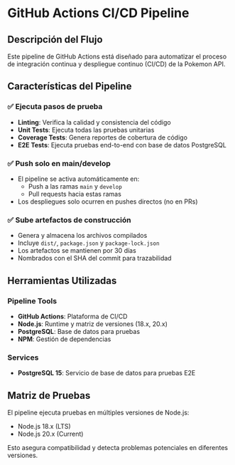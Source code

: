 # GitHub Actions CI/CD Pipeline

## Descripción del Flujo

Este pipeline de GitHub Actions está diseñado para automatizar el proceso de integración continua y despliegue continuo (CI/CD) de la Pokemon API.

## Características del Pipeline

### ✅ Ejecuta pasos de prueba
- **Linting**: Verifica la calidad y consistencia del código
- **Unit Tests**: Ejecuta todas las pruebas unitarias
- **Coverage Tests**: Genera reportes de cobertura de código
- **E2E Tests**: Ejecuta pruebas end-to-end con base de datos PostgreSQL

### ✅ Push solo en main/develop
- El pipeline se activa automáticamente en:
  - Push a las ramas `main` y `develop`
  - Pull requests hacia estas ramas
- Los despliegues solo ocurren en pushes directos (no en PRs)

### ✅ Sube artefactos de construcción
- Genera y almacena los archivos compilados
- Incluye `dist/`, `package.json` y `package-lock.json`
- Los artefactos se mantienen por 30 días
- Nombrados con el SHA del commit para trazabilidad

## Herramientas Utilizadas

### Pipeline Tools
- **GitHub Actions**: Plataforma de CI/CD
- **Node.js**: Runtime y matriz de versiones (18.x, 20.x)
- **PostgreSQL**: Base de datos para pruebas
- **NPM**: Gestión de dependencias

### Services
- **PostgreSQL 15**: Servicio de base de datos para pruebas E2E

## Matriz de Pruebas

El pipeline ejecuta pruebas en múltiples versiones de Node.js:
- Node.js 18.x (LTS)
- Node.js 20.x (Current)

Esto asegura compatibilidad y detecta problemas potenciales en diferentes versiones.
